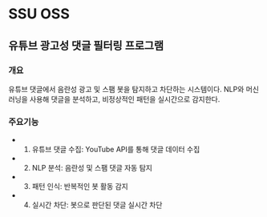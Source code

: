 # SSU OSS
## 유튜브 광고성 댓글 필터링 프로그램
### 개요 
유튜브 댓글에서 음란성 광고 및 스팸 봇을 탐지하고 차단하는 시스템이다. NLP와 머신러닝을 사용해 댓글을 분석하고, 비정상적인 패턴을 실시간으로 감지한다.
### 주요기능
+ 1. 유튜브 댓글 수집: YouTube API를 통해 댓글 데이터 수집 <br/>
+ 2. NLP 분석: 음란성 및 스팸 댓글 자동 탐지 <br/>
+ 3. 패턴 인식: 반복적인 봇 활동 감지 <br/>
+ 4. 실시간 차단: 봇으로 판단된 댓글 실시간 차단 <br/>
